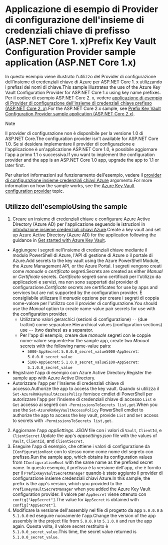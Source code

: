 # <a name="prefix-key-vault-configuration-provider-sample-application-aspnet-core-1x"></a><span data-ttu-id="8d7dd-101">Applicazione di esempio di Provider di configurazione dell'insieme di credenziali chiave di prefisso (ASP.NET Core 1. x)</span><span class="sxs-lookup"><span data-stu-id="8d7dd-101">Prefix Key Vault Configuration Provider sample application (ASP.NET Core 1.x)</span></span>

<span data-ttu-id="8d7dd-102">In questo esempio viene illustrato l'utilizzo del Provider di configurazione dell'insieme di credenziali chiave di Azure per ASP.NET Core 1. x utilizzando i prefissi dei nomi di chiave.</span><span class="sxs-lookup"><span data-stu-id="8d7dd-102">This sample illustrates the use of the Azure Key Vault Configuration Provider for ASP.NET Core 1.x using key name prefixes.</span></span> <span data-ttu-id="8d7dd-103">Per il codice di esempio ASP.NET Core 2. x, vedere [applicazione di esempio di Provider di configurazione dell'insieme di credenziali chiave prefisso (ASP.NET Core 2. x)](https://github.com/aspnet/Docs/tree/master/aspnetcore/security/key-vault-configuration/samples/key-name-prefix-sample/2.x).</span><span class="sxs-lookup"><span data-stu-id="8d7dd-103">For the ASP.NET Core 2.x sample, see [Prefix Key Vault Configuration Provider sample application (ASP.NET Core 2.x)](https://github.com/aspnet/Docs/tree/master/aspnetcore/security/key-vault-configuration/samples/key-name-prefix-sample/2.x).</span></span>

> [!NOTE]
> <span data-ttu-id="8d7dd-104">Il provider di configurazione non è disponibile per la versione 1.0 di ASP.NET Core.</span><span class="sxs-lookup"><span data-stu-id="8d7dd-104">The configuration provider isn't available for ASP.NET Core 1.0.</span></span> <span data-ttu-id="8d7dd-105">Se si desidera implementare il provider di configurazione e l'applicazione è un'applicazione ASP.NET Core 1.0, è possibile aggiornare l'app a primo 1.1 o successiva.</span><span class="sxs-lookup"><span data-stu-id="8d7dd-105">If you want to implement the configuration provider and the app is an ASP.NET Core 1.0 app, upgrade the app to 1.1 or later first.</span></span>

<span data-ttu-id="8d7dd-106">Per ulteriori informazioni sul funzionamento dell'esempio, vedere il [provider di configurazione insieme credenziali chiavi Azure](xref:security/key-vault-configuration) argomento.</span><span class="sxs-lookup"><span data-stu-id="8d7dd-106">For more information on how the sample works, see the [Azure Key Vault configuration provider](xref:security/key-vault-configuration) topic.</span></span>

## <a name="using-the-sample"></a><span data-ttu-id="8d7dd-107">Utilizzo dell'esempio</span><span class="sxs-lookup"><span data-stu-id="8d7dd-107">Using the sample</span></span>
1. <span data-ttu-id="8d7dd-108">Creare un insieme di credenziali chiave e configurare Azure Active Directory (Azure AD) per l'applicazione seguendo le istruzioni in [introduzione insieme credenziali chiavi Azure](https://azure.microsoft.com/documentation/articles/key-vault-get-started/).</span><span class="sxs-lookup"><span data-stu-id="8d7dd-108">Create a key vault and set up Azure Active Directory (Azure AD) for the application following the guidance in [Get started with Azure Key Vault](https://azure.microsoft.com/documentation/articles/key-vault-get-started/).</span></span>
  * <span data-ttu-id="8d7dd-109">Aggiungere i segreti nell'insieme di credenziali chiave mediante il modulo PowerShell di Azure, l'API di gestione di Azure o il portale di Azure.</span><span class="sxs-lookup"><span data-stu-id="8d7dd-109">Add secrets to the key vault using the Azure PowerShell Module, the Azure Management API, or the Azure Portal.</span></span> <span data-ttu-id="8d7dd-110">I segreti vengono creati come *manuale* o *certificato* segreti.</span><span class="sxs-lookup"><span data-stu-id="8d7dd-110">Secrets are created as either *Manual* or *Certificate* secrets.</span></span> <span data-ttu-id="8d7dd-111">*Certificato* segreti sono certificati per l'utilizzo da applicazioni e servizi, ma non sono supportati dal provider di configurazione.</span><span class="sxs-lookup"><span data-stu-id="8d7dd-111">*Certificate* secrets are certificates for use by apps and services but are not supported by the configuration provider.</span></span> <span data-ttu-id="8d7dd-112">È consigliabile utilizzare il *manuale* opzione per creare i segreti di coppia nome-valore per l'utilizzo con il provider di configurazione.</span><span class="sxs-lookup"><span data-stu-id="8d7dd-112">You should use the *Manual* option to create name-value pair secrets for use with the configuration provider.</span></span>
    * <span data-ttu-id="8d7dd-113">Utilizzano valori gerarchici (sezioni di configurazione) `--` (due trattini) come separatore.</span><span class="sxs-lookup"><span data-stu-id="8d7dd-113">Hierarchical values (configuration sections) use `--` (two dashes) as a separator.</span></span>
    * <span data-ttu-id="8d7dd-114">Per l'app di esempio, creare due *manuale* segreti con le coppie nome-valore seguente:</span><span class="sxs-lookup"><span data-stu-id="8d7dd-114">For the sample app, create two *Manual* secrets with the following name-value pairs:</span></span>
      * <span data-ttu-id="8d7dd-115">`5000-AppSecret`: `5.0.0.0_secret_value`</span><span class="sxs-lookup"><span data-stu-id="8d7dd-115">`5000-AppSecret`: `5.0.0.0_secret_value`</span></span>
      * <span data-ttu-id="8d7dd-116">`5100-AppSecret`: `5.1.0.0_secret_value`</span><span class="sxs-lookup"><span data-stu-id="8d7dd-116">`5100-AppSecret`: `5.1.0.0_secret_value`</span></span>
  * <span data-ttu-id="8d7dd-117">Registrare l'app di esempio con Azure Active Directory.</span><span class="sxs-lookup"><span data-stu-id="8d7dd-117">Register the sample app with Azure Active Directory.</span></span>
  * <span data-ttu-id="8d7dd-118">Autorizzare l'app per l'insieme di credenziali chiave di accesso.</span><span class="sxs-lookup"><span data-stu-id="8d7dd-118">Authorize the app to access the key vault.</span></span> <span data-ttu-id="8d7dd-119">Quando si utilizza il `Set-AzureRmKeyVaultAccessPolicy` fornisce cmdlet di PowerShell per autorizzare l'app per l'insieme di credenziali chiave di accesso `List` e `Get` accesso ai segreti con `-PermissionsToSecrets list,get`.</span><span class="sxs-lookup"><span data-stu-id="8d7dd-119">When you use the `Set-AzureRmKeyVaultAccessPolicy` PowerShell cmdlet to authorize the app to access the key vault, provide `List` and `Get` access to secrets with `-PermissionsToSecrets list,get`.</span></span>
2. <span data-ttu-id="8d7dd-120">Aggiornare l'app *appSettings. JSON* file con i valori di `Vault`, `ClientId`, e `ClientSecret`.</span><span class="sxs-lookup"><span data-stu-id="8d7dd-120">Update the app's *appsettings.json* file with the values of `Vault`, `ClientId`, and `ClientSecret`.</span></span>
3. <span data-ttu-id="8d7dd-121">Eseguire l'app di esempio, che ottiene i valori di configurazione da `IConfigurationRoot` con lo stesso nome come nome del segreto con prefisso.</span><span class="sxs-lookup"><span data-stu-id="8d7dd-121">Run the sample app, which obtains its configuration values from `IConfigurationRoot` with the same name as the prefixed secret name.</span></span> <span data-ttu-id="8d7dd-122">In questo esempio, il prefisso è la versione dell'app, che è fornito per il `PrefixKeyVaultSecretManager` quando è stato aggiunto il provider di configurazione insieme credenziali chiavi Azure.</span><span class="sxs-lookup"><span data-stu-id="8d7dd-122">In this sample, the prefix is the app's version, which you provided to the `PrefixKeyVaultSecretManager` when you added the Azure Key Vault configuration provider.</span></span> <span data-ttu-id="8d7dd-123">Il valore per `AppSecret` viene ottenuto con `config["AppSecret"]`.</span><span class="sxs-lookup"><span data-stu-id="8d7dd-123">The value for `AppSecret` is obtained with `config["AppSecret"]`.</span></span>
4. <span data-ttu-id="8d7dd-124">Modificare la versione dell'assembly nel file di progetto da app `5.0.0.0` a `5.1.0.0` ed eseguire nuovamente l'app.</span><span class="sxs-lookup"><span data-stu-id="8d7dd-124">Change the version of the app assembly in the project file from `5.0.0.0` to `5.1.0.0` and run the app again.</span></span> <span data-ttu-id="8d7dd-125">Questa volta, il valore secret restituito è `5.1.0.0_secret_value`.</span><span class="sxs-lookup"><span data-stu-id="8d7dd-125">This time, the secret value returned is `5.1.0.0_secret_value`.</span></span>
